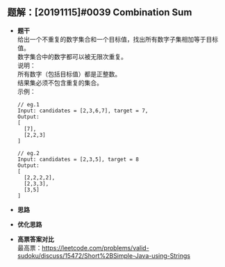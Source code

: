 ## 题解：[20191115]#0039 Combination Sum
- **题干**   
给出一个不重复的数字集合和一个目标值，找出所有数字子集相加等于目标值。   
数字集合中的数字都可以被无限次重复。   
说明：   
所有数字（包括目标值）都是正整数。    
结果集必须不包含重复的集合。   
  示例：   
  ```
  // eg.1
  Input: candidates = [2,3,6,7], target = 7,
  Output:
  [
    [7],
    [2,2,3]
  ]

  // eg.2
  Input: candidates = [2,3,5], target = 8
  Output:
  [
    [2,2,2,2],
    [2,3,3],
    [3,5]
  ]
  ```
- **思路**   


- **优化思路**   



- **高票答案对比**   
最高票：https://leetcode.com/problems/valid-sudoku/discuss/15472/Short%2BSimple-Java-using-Strings   
